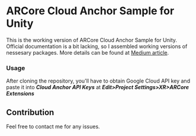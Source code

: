 # ARCore Cloud Anchor Sample for Unity

This is the working version of ARCore Cloud Anchor Sample for Unity. Official documentation is a bit lacking, so I assembled working versions of nessesary packages. More details can be found at [Medium article](https://medium.com/@luchianno/how-to-build-arcore-cloud-anchor-sample-for-unity-c2c4e8046f84?source=friends_link&sk=e7d292f2a698e48c5e437fc45de197a4). 

### Usage

After cloning the repository, you'll have to obtain Google Cloud API key and paste it into _**Cloud Anchor API Keys**_ at _**Edit>Project Settings>XR>ARCore Extensions**_

## Contribution

Feel free to contact me for any issues.

